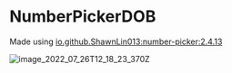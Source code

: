 # NumberPickerDOB

Made using [io.github.ShawnLin013:number-picker:2.4.13](https://github.com/ShawnLin013/NumberPicker)

![image_2022_07_26T12_18_23_370Z](https://user-images.githubusercontent.com/8788181/181021051-fe3531a2-13f4-4f0b-afc8-dd53d3525ac6.png)

